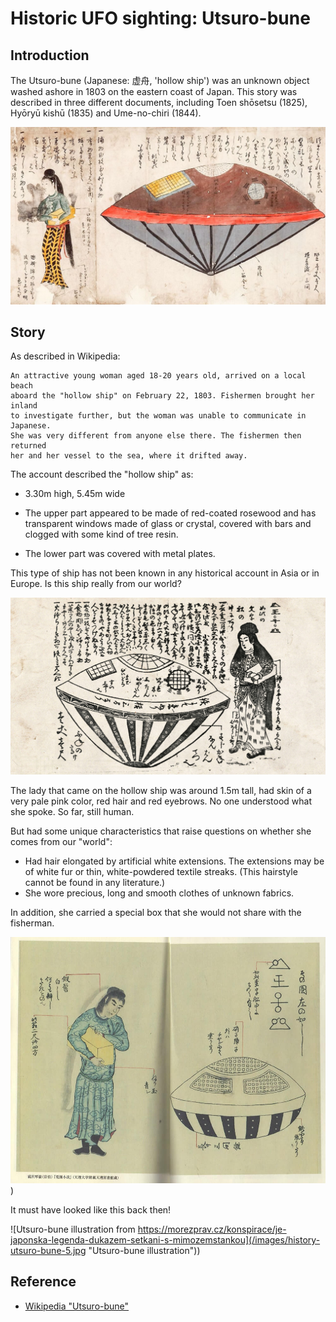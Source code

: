 # Historic UFO sighting: Utsuro-bune

## Introduction

The Utsuro-bune (Japanese: 虚舟, 'hollow ship') was an unknown object washed ashore in 1803 on the eastern coast of Japan. This story was described in three different documents, including
Toen shōsetsu (1825), Hyōryū kishū (1835) and Ume-no-chiri (1844).

![Wikipedia "Utsuro-bune"](/images/history-utsuro-bune.png "From Wikipedia")

## Story

As described in Wikipedia:

    An attractive young woman aged 18-20 years old, arrived on a local beach 
    aboard the "hollow ship" on February 22, 1803. Fishermen brought her inland
    to investigate further, but the woman was unable to communicate in Japanese.
    She was very different from anyone else there. The fishermen then returned
    her and her vessel to the sea, where it drifted away.

The account described the "hollow ship" as:

* 3.30m high, 5.45m wide

* The upper part appeared to be made of red-coated rosewood and has transparent windows made of glass or crystal, covered with bars and clogged with some kind of tree resin.

* The lower part was covered with metal plates.

This type of ship has not been known in any historical account in Asia or in Europe.
Is this ship really from our world?

![Wikipedia "Utsuro-bune by Nagahashi Matajirou (1844)"](/images/history-utsuro-bune-2.jpg "Utsuro-bune by Nagahashi Matajirou (1844)")

The lady that came on the hollow ship was around 1.5m tall, had skin of a very pale pink color, red hair and red eyebrows. No one understood what she spoke. So far, still human.

But had some unique characteristics that raise questions on whether she comes from our "world":

* Had hair elongated by artificial white extensions. The extensions may be of white fur or thin, white-powdered textile streaks. (This hairstyle cannot be found in any literature.)
* She wore precious, long and smooth clothes of unknown fabrics.

In addition, she carried a special box that she would not share with the fisherman.

![『兎園小説』(Rabbit garden novel) by 滝沢琴嶺（宗伯）(Kotomine Takizawa (Soeki)) (1825)](/images/history-utsuro-bune-3.jpg "Utsuro-bune by Kotomine Takizawa (1825)"))

It must have looked like this back then!

![Utsuro-bune illustration from https://morezprav.cz/konspirace/je-japonska-legenda-dukazem-setkani-s-mimozemstankou](/images/history-utsuro-bune-5.jpg "Utsuro-bune illustration"))

## Reference

* [Wikipedia "Utsuro-bune"](https://en.wikipedia.org/wiki/Utsuro-bune)
